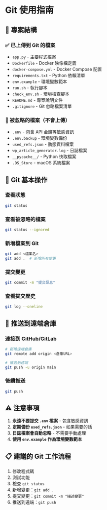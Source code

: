 # Git 使用指南

## 📁 專案結構

### ✅ 已上傳到 Git 的檔案
- `app.py` - 主要程式檔案
- `Dockerfile` - Docker 映像檔定義
- `docker-compose.yml` - Docker Compose 配置
- `requirements.txt` - Python 依賴清單
- `env.example` - 環境變數範本
- `run.sh` - 執行腳本
- `check_env.sh` - 環境檢查腳本
- `README.md` - 專案說明文件
- `.gitignore` - Git 忽略檔案清單

### 🚫 被忽略的檔案（不會上傳）
- `.env` - 包含 API 金鑰等敏感資訊
- `.env.backup` - 環境變數備份
- `used_refs.json` - 動態資料檔案
- `wp_article_generator.log` - 日誌檔案
- `__pycache__/` - Python 快取檔案
- `.DS_Store` - macOS 系統檔案

## 🔧 Git 基本操作

### 查看狀態
```bash
git status
```

### 查看被忽略的檔案
```bash
git status --ignored
```

### 新增檔案到 Git
```bash
git add <檔案名>
git add .  # 新增所有變更
```

### 提交變更
```bash
git commit -m "提交訊息"
```

### 查看提交歷史
```bash
git log --oneline
```

## 🚀 推送到遠端倉庫

### 連接到 GitHub/GitLab
```bash
# 新增遠端倉庫
git remote add origin <倉庫URL>

# 推送到遠端
git push -u origin main
```

### 後續推送
```bash
git push
```

## ⚠️ 注意事項

1. **永遠不要提交 `.env` 檔案** - 包含敏感資訊
2. **定期備份 `used_refs.json`** - 如果需要的話
3. **日誌檔案會自動忽略** - 不需要手動處理
4. **使用 `env.example` 作為環境變數範本**

## 📋 建議的 Git 工作流程

1. 修改程式碼
2. 測試功能
3. 檢查 `git status`
4. 新增變更：`git add .`
5. 提交變更：`git commit -m "描述變更"`
6. 推送到遠端：`git push`
